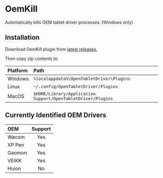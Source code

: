 # OemKill

Automatically kills OEM tablet driver processes. (Windows only)

## Installation

Download OemKill plugin from [latest releases.](https://github.com/X9VoiD/vmulti-bin/releases/latest)

Then copy zip contents to:

| Platform | Path |
| :-- | :-- |
| Windows | `%localappdata%\OpenTabletDriver\Plugins` |
| Linux | `~/.config/OpenTabletDriver/Plugins` |
| MacOS | `$HOME/Library/Application Support/OpenTabletDriver/Plugins` |

## Currently Identified OEM Drivers
    
| OEM | Support |
| :-- | :--: |
| Wacom | Yes |
| XP Pen | Yes |
| Gaomon | Yes |
| VEIKK | Yes |
| Huion | No |
